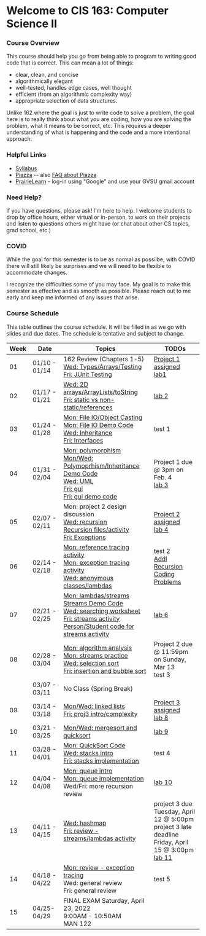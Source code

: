 # Welcome to CIS 163:  Computer Science II

### Course Overview
This course should help you go from being able to program to writing good code that is correct.
This can mean a lot of things:
* clear, clean, and concise
* algorithmically elegant
* well-tested, handles edge cases, well thought
* efficient (from an algorithmic complexity way)
* appropriate selection of data structures.

Unlike 162 where the goal is just to write code to solve a problem, the goal here is to really think about
what you are coding, how you are solving the problem, what it means to be correct, etc.
This requires a deeper understanding
of what is happening and the code and a more intentional approach.

### Helpful Links

* [Syllabus](syllabus.md)
* [Piazza](https://www.piazza.com/gvsu/winter2022/cis16306/home) -- also [FAQ about Piazza](piazza-faq.md)
* [PrairieLearn](https://www.prairielearn.org/pl/course_instance/129006) - log-in
  using "Google" and use your GVSU gmail account

### Need Help?
If you have questions, please ask!  I'm here to help.  I welcome students
to drop by office hours, either virtual or in-person,
to work on their projects and listen to questions others might have (or chat
about other CS topics, grad school, etc.)

### COVID
While the goal for this semester is to be as normal as possilbe,
with COVID there will still likely be
surprises and we will need to be flexible to accommodate changes.

I recognize the difficulties some of you may face.
My goal is to make this semester as effective and as smooth
as possible.  Please reach out to me early and keep me informed
of any issues that arise.

### Course Schedule
This table outlines the course schedule.  It will be filled in
as we go with slides and due dates.  The schedule is tentative and subject to change.

| Week | Date          | Topics | TODOs |
| ---- | ------------- | ------ | --------- |
|  01  | 01/10 - 01/14 |  162 Review (Chapters 1-5) <br> [Wed: Types/Arrays/Testing](lec-notes/lec02-recap.pdf) <br> [Fri: JUnit Testing](lec-notes/lec03-recap.pdf) | [Project 1 assigned](https://www.prairielearn.org/pl/course_instance/129006) <br> [lab1](misc-files/lab1/lab1.md) |
|  02  | 01/17 - 01/21 | [Wed: 2D arrays/ArrayLists/toString](lec-notes/lec04-recap.pdf) <br> [Fri: static vs non-static/references](lec-notes/lec05-recap.pdf) | [lab 2](https://www.prairielearn.org/pl/course_instance/129006/assessment/2316732) | 
|  03  | 01/24 - 01/28 |  [Mon: File IO/Object Casting](lec-notes/lec06-fileio-equals.pdf) <br> [Mon: File IO Demo Code](misc-files/lec-demos/FileIODemo.java) <br> [Wed: Inheritance](lec-notes/lec07-inheritance.pdf) <br> [Fri: Interfaces](lec-notes/lec08-interfaces.pdf) | test 1 |
|  04  | 01/31 - 02/04 |  [Mon: polymorphism](lec-notes/lec09-polymorphism.pdf) <br> [Mon/Wed: Polymoprhism/Inheritance Demo Code](misc-files/lec-demos/inheritance) <br> [Wed: UML](lec-notes/lec10-uml.pdf) <br> [Fri: gui](lec-notes/lec11-gui.pdf) <br> [Fri: gui demo code](misc-files/lec-demos/gui) | Project 1 due @ 3pm on Feb. 4 <br> [lab 3](https://www.prairielearn.org/pl/course_instance/129006/assessment/2317081) |
|  05  | 02/07 - 02/11 |  Mon: project 2 design discussion <br> [Wed: recursion](lec-notes/lec13-recursion.pdf) <br> [Recursion files/activity](misc-files/lec-demos/recursion) <br> [Fri: Exceptions](lec-notes/lec14-exceptions.pdf) | [Project 2 assigned](https://www.prairielearn.org/pl/course_instance/129006/assessment/2317204) <br> [lab 4](https://www.prairielearn.org/pl/course_instance/129006/assessment/2317266) |
|  06  | 02/14 - 02/18 |  [Mon: reference tracing activity](misc-files/lec-demos/references/trace-activity.md) <br> [Mon: exception tracing activity](misc-files/lec-demos/exceptions/trace-activity.md) <br> [Wed: anonymous classes/lambdas](lec-notes/lec16-anonymous-lambda.pdf) | test 2 <br> [Addl Recursion Coding Problems](https://www.prairielearn.org/pl/course_instance/129006/assessment/2317453) |  
|  07  | 02/21 - 02/25 | [Mon: lambdas/streams](lec-notes/lec18-collections-streams-lambdas.pdf) <br> [Streams Demo Code](misc-files/lec-demos/streams/Car.java) <br> [Wed: searching worksheet](misc-files/lec-demos/searching/searching-activity.md) <br> [Fri: streams activity](misc-files/lec-demos/streams/stream-activity.md) <br> [Person/Student code for streams activity](misc-files/lec-demos/streams) | [lab 6](https://www.prairielearn.org/pl/course_instance/129006/assessment/2317634) |
|  08  | 02/28 - 03/04 |  [Mon: algorithm analysis](lec-notes/lec21-algorithm-analysis.pdf) <br> [Mon: streams practice](https://www.prairielearn.org/pl/course_instance/129006/assessment/2317719) <br> [Wed: selection sort ](lec-notes/lec22-sorting-selection.pdf) <br> [Fri: insertion and bubble sort](lec-notes/lec23-sorting-insertion-bubble.pdf) | Project 2 due @ 11:59pm on Sunday, Mar 13 <br> test 3 | 
|      | 03/07 - 03/11 | No Class (Spring Break)  |  |
|  09  | 03/14 - 03/18 | [Mon/Wed: linked lists](lec-notes/lec24-linked-list.pdf) <br> [Fri: proj3 intro/complexity](lec-notes/lec25-code-complexity.pdf) | [Project 3 assigned](https://www.prairielearn.org/pl/course_instance/129006/assessment/2317973) <br> [lab 8](https://www.prairielearn.org/pl/course_instance/129006/assessment/2317916) |  
|  10  | 03/21 - 03/25 |  [Mon/Wed: mergesort and quicksort](lec-notes/lec26-sorting.pdf) | [lab 9](https://www.prairielearn.org/pl/course_instance/129006/assessment/2318088) | 
|  11  | 03/28 - 04/01 | [Mon: QuickSort Code](misc-files/lec-demos/QuickSort.java) <br> [Wed: stacks intro](lec-notes/lec27-stack-intro.pdf) <br> [Fri: stacks implementation](lec-notes/lec28-stack-implementation.pdf)  | test 4 |
|  12  | 04/04 - 04/08 | [Mon: queue intro](lec-notes/lec29-queue-intro.pdf) <br> [Mon: queue implementation](lec-notes/lec30-queue-implementation.pdf) <br> Wed/Fri: more recursion review  | [lab 10](https://www.prairielearn.org/pl/course_instance/129006/assessment/2318309) |
|  13  | 04/11 - 04/15 | [Wed: hashmap](lec-notes/lec35-hashmap.pdf) <br>  [Fri: review - streams/lambdas activity](misc-files/lec-demos/streams/final-review/stream-activity-final-review.md) | project 3 due Tuesday, April 12 @ 5:00pm <br> project 3 late deadline Friday, April 15 @ 3:00pm <br> [lab 11](https://www.prairielearn.org/pl/course_instance/129006/assessment/2318407) |
|  14  | 04/18 - 04/22 | [Mon: review - exception tracing](exception-final-review.md)  <br> Wed: general review <br> Fri: general review | test 5 | 
|  15  | 04/25-04/29 | FINAL EXAM Saturday, April 23, 2022 <br> 9:00AM - 10:50AM <br> MAN 122 |  |

